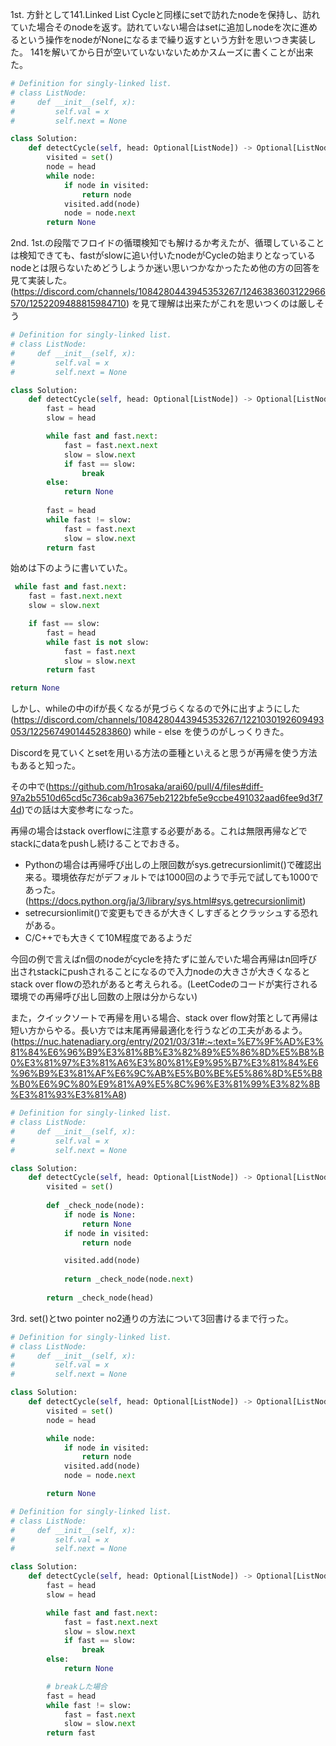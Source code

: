 1st.
方針として141.Linked List Cycleと同様にsetで訪れたnodeを保持し、訪れていた場合そのnodeを返す。訪れていない場合はsetに追加しnodeを次に進めるという操作をnodeがNoneになるまで繰り返すという方針を思いつき実装した。
141を解いてから日が空いていないないためかスムーズに書くことが出来た。
```Python
# Definition for singly-linked list.
# class ListNode:
#     def __init__(self, x):
#         self.val = x
#         self.next = None

class Solution:
    def detectCycle(self, head: Optional[ListNode]) -> Optional[ListNode]:
        visited = set()
        node = head
        while node:
            if node in visited:
                return node
            visited.add(node)
            node = node.next
        return None
```

2nd. 
1st.の段階でフロイドの循環検知でも解けるか考えたが、循環していることは検知できても、fastがslowに追い付いたnodeがCycleの始まりとなっているnodeとは限らないためどうしようか迷い思いつかなかったため他の方の回答を見て実装した。
(https://discord.com/channels/1084280443945353267/1246383603122966570/1252209488815984710)
を見て理解は出来たがこれを思いつくのは厳しそう
```Python
# Definition for singly-linked list.
# class ListNode:
#     def __init__(self, x):
#         self.val = x
#         self.next = None

class Solution:
    def detectCycle(self, head: Optional[ListNode]) -> Optional[ListNode]:
        fast = head
        slow = head

        while fast and fast.next:
            fast = fast.next.next
            slow = slow.next
            if fast == slow:
                break
        else:
            return None
       
        fast = head
        while fast != slow:
            fast = fast.next
            slow = slow.next
        return fast
```
始めは下のように書いていた。
```Python
 while fast and fast.next:
    fast = fast.next.next
    slow = slow.next

    if fast == slow:
        fast = head
        while fast is not slow:
            fast = fast.next
            slow = slow.next
        return fast

return None
```
しかし、whileの中のifが長くなるが見づらくなるので外に出すようにした(https://discord.com/channels/1084280443945353267/1221030192609493053/1225674901445283860)
while - else を使うのがしっくりきた。

Discordを見ていくとsetを用いる方法の亜種といえると思うが再帰を使う方法もあると知った。

その中で(https://github.com/h1rosaka/arai60/pull/4/files#diff-97a2b5510d65cd5c736cab9a3675eb2122bfe5e9ccbe491032aad6fee9d3f74d)での話は大変参考になった。

再帰の場合はstack overflowに注意する必要がある。これは無限再帰などでstackにdataをpushし続けることでおきる。
* Pythonの場合は再帰呼び出しの上限回数がsys.getrecursionlimit()で確認出来る。環境依存だがデフォルトでは1000回のようで手元で試しても1000であった。(https://docs.python.org/ja/3/library/sys.html#sys.getrecursionlimit)
* setrecursionlimit()で変更もできるが大きくしすぎるとクラッシュする恐れがある。
* C/C++でも大きくて10M程度であるようだ 

今回の例で言えばn個のnodeがcycleを持たずに並んでいた場合再帰はn回呼び出されstackにpushされることになるので入力nodeの大きさが大きくなるとstack over flowの恐れがあると考えられる。(LeetCodeのコードが実行される環境での再帰呼び出し回数の上限は分からない)

また，クイックソートで再帰を用いる場合、stack over flow対策として再帰は短い方からやる。長い方では末尾再帰最適化を行うなどの工夫があるよう。(https://nuc.hatenadiary.org/entry/2021/03/31#:~:text=%E7%9F%AD%E3%81%84%E6%96%B9%E3%81%8B%E3%82%89%E5%86%8D%E5%B8%B0%E3%81%97%E3%81%A6%E3%80%81%E9%95%B7%E3%81%84%E6%96%B9%E3%81%AF%E6%9C%AB%E5%B0%BE%E5%86%8D%E5%B8%B0%E6%9C%80%E9%81%A9%E5%8C%96%E3%81%99%E3%82%8B%E3%81%93%E3%81%A8)

```Python
# Definition for singly-linked list.
# class ListNode:
#     def __init__(self, x):
#         self.val = x
#         self.next = None

class Solution:
    def detectCycle(self, head: Optional[ListNode]) -> Optional[ListNode]:
        visited = set()
        
        def _check_node(node):
            if node is None:
                return None
            if node in visited:
                return node

            visited.add(node)
            
            return _check_node(node.next)
        
        return _check_node(head)
```

3rd. 
set()とtwo pointer no2通りの方法について3回書けるまで行った。
```Python
# Definition for singly-linked list.
# class ListNode:
#     def __init__(self, x):
#         self.val = x
#         self.next = None

class Solution:
    def detectCycle(self, head: Optional[ListNode]) -> Optional[ListNode]:
        visited = set()
        node = head

        while node:
            if node in visited:
                return node
            visited.add(node)
            node = node.next

        return None
```

```Python
# Definition for singly-linked list.
# class ListNode:
#     def __init__(self, x):
#         self.val = x
#         self.next = None

class Solution:
    def detectCycle(self, head: Optional[ListNode]) -> Optional[ListNode]:
        fast = head
        slow = head

        while fast and fast.next:
            fast = fast.next.next
            slow = slow.next
            if fast == slow:
                break
        else:
            return None

        # breakした場合
        fast = head
        while fast != slow:
            fast = fast.next
            slow = slow.next
        return fast
```




